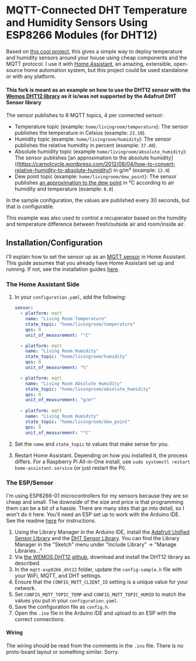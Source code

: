 # MQTT-Connected DHT Temperature and Humidity Sensors Using ESP8266 Modules (for DHT12)
Based on [this cool project](https://github.com/corbanmailloux/esp-mqtt-dht), this gives a simple way to deploy temperature and humidity sensors around your house using cheap components and the MQTT protocol. I use it with [Home Assistant](https://home-assistant.io/), an amazing, extensible, open-source home automation system, but this project could be used standalone or with any platform.

#### This fork is meant as an example on how to use the DHT12 sensor with the [Wemos DHT12 library](https://github.com/wemos/WEMOS_DHT12_Arduino_Library) as it is/was not supported by the Adafruit DHT Sensor library

The sensor publishes to 8 MQTT topics, 4 per connected sensor:
- Temperature topic (example: `home/livingroom/temperature`): The sensor publishes the temperature in Celsius (example: `23.10`).
- Humidity topic (example: `home/livingroom/humidity`): The sensor publishes the relative humidity in percent (example: `37.40`).
- Absolute humidity topic (example `home/livingroom/absolute_humidity`): The sensor publishes [an approximation to the absolute humidity]((https://carnotcycle.wordpress.com/2012/08/04/how-to-convert-relative-humidity-to-absolute-humidity/) in g/m³ (example: `12.0`)
- Dew point topic (example: `home/livingroom/dew_point`): The sensor publishes [an approximation to the dew point](https://carnotcycle.wordpress.com/2012/08/04/how-to-convert-relative-humidity-to-absolute-humidity/) in °C according to air humidity and temperature (example: `8.0`)

In the sample configuration, the values are published every 30 seconds, but that is configurable.

This example was also used to control a recuperator based on the humdity and temperature difference between fresh/outside air and room/inside air.

## Installation/Configuration
I'll explain how to set the sensor up as an [MQTT sensor](https://home-assistant.io/components/sensor.mqtt/) in Home Assistant. This guide assumes that you already have Home Assistant set up and running. If not, see the installation guides [here](https://home-assistant.io/getting-started/).

### The Home Assistant Side
1. In your `configuration.yaml`, add the following:

    ```yaml
    sensor:
      - platform: mqtt
        name: "Living Room Temperature"
        state_topic: "home/livingroom/temperature"
        qos: 0
        unit_of_measurement: "°C"

      - platform: mqtt
        name: "Living Room Humidity"
        state_topic: "home/livingroom/humidity"
        qos: 0
        unit_of_measurement: "%"
   
      - platform: mqtt
        name: "Living Room Absolute Humidity"
        state_topic: "home/livingroom/absolute_humidity"
        qos: 0
        unit_of_measurement: "g/m³"
  
      - platform: mqtt
        name: "Living Room Humidity"
        state_topic: "home/livingroom/dew_point"
        qos: 0
        unit_of_measurement: "°C"
    ```
2. Set the `name` and `state_topic` to values that make sense for you.
3. Restart Home Assistant. Depending on how you installed it, the process differs. For a Raspberry Pi All-in-One install, use `sudo systemctl restart home-assistant.service` (or just restart the Pi).

### The ESP/Sensor
I'm using ESP8266-01 microcontrollers for my sensors because they are so cheap and small. The downside of the size and price is that programming them can be a bit of a hassle. There are many sites that go into detail, so I won't do it here. You'll need an ESP set up to work with the Arduino IDE. See the readme [here](https://github.com/esp8266/Arduino) for instructions.

1. Using the Library Manager in the Arduino IDE, install the [Adafruit Unified Sensor Library](https://github.com/adafruit/Adafruit_Sensor) and the [DHT Sensor Library](https://github.com/adafruit/DHT-sensor-library). You can find the Library Manager in the "Sketch" menu under "Include Library" -> "Manage Libraries..."
2. Via [the WEMOS DHT12 github](https://github.com/wemos/WEMOS_DHT12_Arduino_Library), download and install the DHT12 library as described.
3. In the `mqtt-esp8266_dht22` folder, update the `config-sample.h` file with your WiFi, MQTT, and DHT settings.
4. Ensure that the `CONFIG_MQTT_CLIENT_ID` setting is a unique value for your network.
5. Set `CONFIG_MQTT_TOPIC_TEMP` and `CONFIG_MQTT_TOPIC_HUMID` to match the values you put in your `configuration.yaml`.
6. Save the configuration file as `config.h`.
7. Open the `.ino` file in the Arduino IDE and upload to an ESP with the correct connections.

#### Wiring

The wiring should be read from the comments in the `.ino` file.
There is no proto-board layout or something similar.
Sorry.
